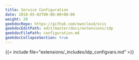 ```yaml
---
title: Service Configuration
date: 2018-05-02T00:00:00+00:00
weight: 20
geekdocRepo: https://github.com/owncloud/ocis
geekdocEditPath: edit/master/docs/extensions/idp
geekdocFilePath: configuration.md
geekdocCollapseSection: true
---
```



{{< include file="extensions/_includes/idp_configvars.md" >}}
